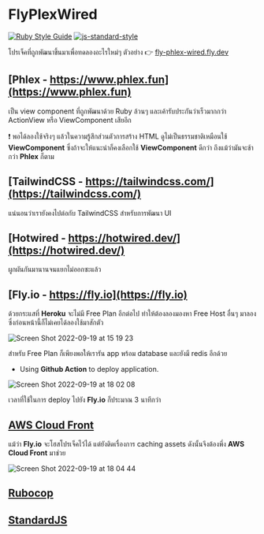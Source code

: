 # FlyPlexWired

[![Ruby Style Guide](https://img.shields.io/badge/code_style-rubocop-brightgreen.svg)](https://github.com/rubocop/rubocop)
[![js-standard-style](https://img.shields.io/badge/code%20style-standard-brightgreen.svg)](http://standardjs.com)

โปรเจ็คที่ถูกพัฒนาขึ้นมาเพื่อทดลองอะไรใหม่ๆ ตัวอย่าง 👉 [fly-phlex-wired.fly.dev](https://fly-phlex-wired.fly.dev)

## [Phlex - https://www.phlex.fun](https://www.phlex.fun)

เป็น view component ที่ถูกพัฒนาด้วย Ruby ล้วนๆ และเค้ารับประกันว่าเร็วมากกว่า ActionView หรือ ViewComponent เสียอีก

❗️ พอได้ลองใช้จริงๆ แล้วในความรู้สึกส่วนตัวการสร้าง HTML ดูไม่เป็นธรรมชาติเหมือนใช้ **ViewComponent** ซึ่งถ้าจะให้แนะนำก็คงเลือกใช้ **ViewComponent** ดีกว่า ถึงแม้ว่ามันจะช้ากว่า **Phlex** ก็ตาม

## [TailwindCSS - https://tailwindcss.com/](https://tailwindcss.com/)

แน่นอนว่าเรายังคงไปต่อกับ TailwindCSS สำหรับการพัฒนา UI

## [Hotwired - https://hotwired.dev/](https://hotwired.dev/)

ผูกผันกันมานานจนแยกไม่ออกซะแล้ว

## [Fly.io - https://fly.io](https://fly.io)

ด้วยกระแสที่ **Heroku** จะไม่มี Free Plan อีกต่อไป ทำให้ต้องลองมองหา Free Host อื่นๆ มาลอง ซึ่งก่อนหน้านี้ก็ไม่เคยได้ลองใช้มาสักตัว

![Screen Shot 2022-09-19 at 15 19 23](https://user-images.githubusercontent.com/1924433/190976827-8bcde208-e684-4109-b94d-6dec0c99284d.png)

สำหรับ Free Plan ก็เพียงพอให้เรารัน app พร้อม database และยังมี redis อีกด้วย

  - Using **Github Action** to deploy application.
  
  ![Screen Shot 2022-09-19 at 18 02 08](https://user-images.githubusercontent.com/1924433/191003708-ad904462-ce33-4260-ad34-b41e367519a5.png)

  เวลาที่ใช้ในการ deploy ไปยัง **Fly.io** ก็ประมาณ 3 นาทีกว่า

## [AWS Cloud Front](https://docs.aws.amazon.com/AmazonCloudFront/latest/DeveloperGuide/Introduction.html)

แม้ว่า **Fly.io** จะโฮสโปรเจ็คไว้ได้ แต่ยังติดเรื่องการ caching assets ดังนั้นจึงต้องพึ่ง **AWS Cloud Front** มาช่วย

![Screen Shot 2022-09-19 at 18 04 44](https://user-images.githubusercontent.com/1924433/191004212-ba257a6e-4fd3-465d-a5d5-73b8898f4cc5.png)

## [Rubocop](https://rubocop.org/)

## [StandardJS](https://standardjs.com/)
